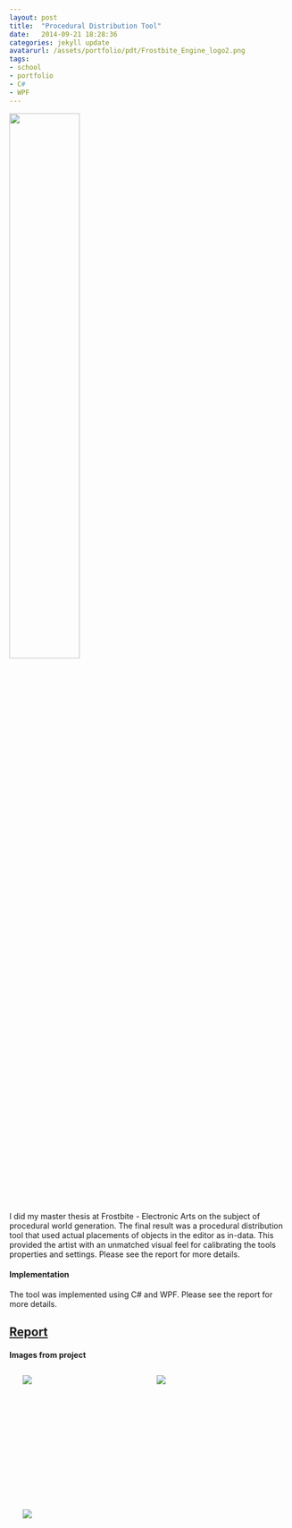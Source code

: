 ```yaml
---
layout: post
title:  "Procedural Distribution Tool"
date:   2014-09-21 18:28:36
categories: jekyll update
avatarurl: /assets/portfolio/pdt/Frostbite_Engine_logo2.png
tags:
- school
- portfolio
- C#
- WPF
---
```


<a href="{{ page.url }}">
	<img src="{{ site.baseurl }}/assets/portfolio/pdt/Frostbite_Engine_logo2.png" width="50%"/> 
</a>

I did my master thesis at Frostbite - Electronic Arts on the subject of procedural world generation. The final result was a procedural distribution tool that used actual placements of objects in the editor as in-data. This provided the artist with an unmatched visual feel for calibrating the tools properties and settings. Please see the report for more details. 

#### Implementation ####

The tool was implemented using C# and WPF. Please see the report for more details.

## [Report][ThesisReport] ##

#### Images from project ####

<style>
	ul#menu li {
		float: left;
	    display:inline;
	    margin: 10px 10px 0 0;
	}
	ul#menu {
		margin: 0 0 0 0;
	}
	div.img li {
		height: 230px;
		width: 230px;
		overflow: hidden;
	}

	div.img img {
		max-height: 100%;
		max-width: 100%;
	}
</style>

<div class="img">
	<ul id="menu">
		<li><a href="{{ site.baseurl }}/assets/portfolio/pdt/forest_example.png">
			<img src="{{ site.baseurl }}/assets/portfolio/pdt/forest_example.png"/>
		</a>
		</li>
		  	<li><a href="{{ site.baseurl }}/assets/portfolio/pdt/forest_Result3.png">
			<img src="{{ site.baseurl }}/assets/portfolio/pdt/forest_Result3.png"/>
		</a>
		</li>
		  	<li><a href="{{ site.baseurl }}/assets/portfolio/pdt/GUI_1.png">
			<img src="{{ site.baseurl }}/assets/portfolio/pdt/GUI_1.png"/>
		</a>
		</li>
	</ul>

	<ul id="menu">
		<li><a href="{{ site.baseurl }}/assets/portfolio/pdt/palm_example.png">
			<img src="{{ site.baseurl }}/assets/portfolio/pdt/palm_example.png"/>
		</a>
		</li>
		  	<li><a href="{{ site.baseurl }}/assets/portfolio/pdt/palm_result.png">
			<img src="{{ site.baseurl }}/assets/portfolio/pdt/palm_result.png"/>
		</a>
		</li>
		  	<li><a href="{{ site.baseurl }}/assets/portfolio/pdt/wf2.png">
			<img src="{{ site.baseurl }}/assets/portfolio/pdt/wf2.png"/>
		</a>
		</li>
	</ul> 

	<ul id="menu">
		<li><a href="{{ site.baseurl }}/assets/portfolio/pdt/example.png">
			<img src="{{ site.baseurl }}/assets/portfolio/pdt/example.png"/>
		</a>
		</li>
		  	<li><a href="{{ site.baseurl }}/assets/portfolio/pdt/result.png">
			<img src="{{ site.baseurl }}/assets/portfolio/pdt/result.png"/>
		</a>
		</li>
		  	<li><a href="{{ site.baseurl }}/assets/portfolio/pdt/SA_treestones2.png">
			<img src="{{ site.baseurl }}/assets/portfolio/pdt/SA_treestones2.png"/>
		</a>
		</li>
	</ul> 

	<ul id="menu">
		<li><a href="{{ site.baseurl }}/assets/portfolio/pdt/SquareControl.png">
			<img src="{{ site.baseurl }}/assets/portfolio/pdt/SquareControl.png"/>
		</a>
		</li>
	</ul> 
</div>

[ThesisReport]: /assets/portfolio/pdt/Procedural_Distribution_Tool_Master_Thesis_Anders_Nord_Final_Version_Frostbite.pdf